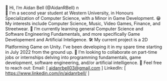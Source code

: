 👋 Hi, I’m Aidan Bell (@AidanRBell) n\
📕 I'm a second year student at Western University, in Honours Specialization of Computer Science, with a Minor in Game Development.
😁 My interests include Computer Science, Music, Video Games, Finance, and Streetwear.
📝 I’m currently learning general Computer Science and Software Engineering Fundamentals, and more specifically Game Developement and Artificial Inteligence.
🛠 My current project is a 2D Platforming Game on Unity. I've been developing it in my spare time starting in July 2022 from the ground up.
👥 I’m looking to collaborate on part-time jobs or internships delving into programming fundamentals, game development, software engineering, and/or artificial intelligence. 
💬 Feel free to reach out:
    Email: [ aidanrbell03@gmail.com ]
    LinkedIn: [ https://www.linkedin.com/in/aidanrbell/ ]

<!---
AidanRBell/AidanRBell is a ✨ special ✨ repository because its `README.md` (this file) appears on your GitHub profile.
You can click the Preview link to take a look at your changes.
--->
